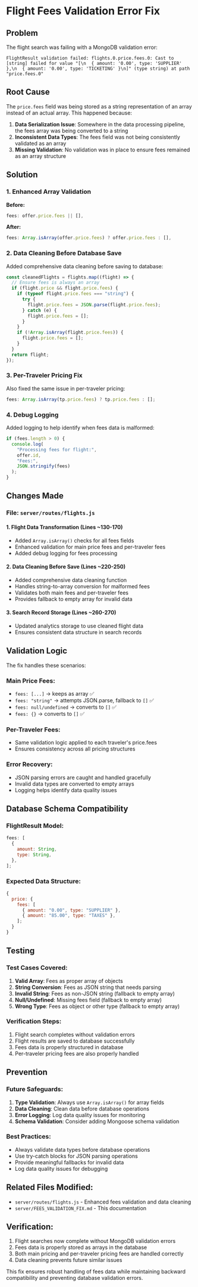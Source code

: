 # Flight Fees Validation Error Fix

## Problem

The flight search was failing with a MongoDB validation error:

```
FlightResult validation failed: flights.0.price.fees.0: Cast to [string] failed for value "[\n  { amount: '0.00', type: 'SUPPLIER' },\n  { amount: '0.00', type: 'TICKETING' }\n]" (type string) at path "price.fees.0"
```

## Root Cause

The `price.fees` field was being stored as a string representation of an array instead of an actual array. This happened because:

1. **Data Serialization Issue**: Somewhere in the data processing pipeline, the fees array was being converted to a string
2. **Inconsistent Data Types**: The fees field was not being consistently validated as an array
3. **Missing Validation**: No validation was in place to ensure fees remained as an array structure

## Solution

### 1. Enhanced Array Validation

**Before:**

```javascript
fees: offer.price.fees || [],
```

**After:**

```javascript
fees: Array.isArray(offer.price.fees) ? offer.price.fees : [],
```

### 2. Data Cleaning Before Database Save

Added comprehensive data cleaning before saving to database:

```javascript
const cleanedFlights = flights.map((flight) => {
  // Ensure fees is always an array
  if (flight.price && flight.price.fees) {
    if (typeof flight.price.fees === "string") {
      try {
        flight.price.fees = JSON.parse(flight.price.fees);
      } catch (e) {
        flight.price.fees = [];
      }
    }
    if (!Array.isArray(flight.price.fees)) {
      flight.price.fees = [];
    }
  }
  return flight;
});
```

### 3. Per-Traveler Pricing Fix

Also fixed the same issue in per-traveler pricing:

```javascript
fees: Array.isArray(tp.price.fees) ? tp.price.fees : [];
```

### 4. Debug Logging

Added logging to help identify when fees data is malformed:

```javascript
if (fees.length > 0) {
  console.log(
    "Processing fees for flight:",
    offer.id,
    "Fees:",
    JSON.stringify(fees)
  );
}
```

## Changes Made

### File: `server/routes/flights.js`

#### 1. **Flight Data Transformation** (Lines ~130-170)

- Added `Array.isArray()` checks for all fees fields
- Enhanced validation for main price fees and per-traveler fees
- Added debug logging for fees processing

#### 2. **Data Cleaning Before Save** (Lines ~220-250)

- Added comprehensive data cleaning function
- Handles string-to-array conversion for malformed fees
- Validates both main fees and per-traveler fees
- Provides fallback to empty array for invalid data

#### 3. **Search Record Storage** (Lines ~260-270)

- Updated analytics storage to use cleaned flight data
- Ensures consistent data structure in search records

## Validation Logic

The fix handles these scenarios:

### Main Price Fees:

- `fees: [...]` → keeps as array ✅
- `fees: "string"` → attempts JSON.parse, fallback to `[]` ✅
- `fees: null/undefined` → converts to `[]` ✅
- `fees: {}` → converts to `[]` ✅

### Per-Traveler Fees:

- Same validation logic applied to each traveler's price.fees
- Ensures consistency across all pricing structures

### Error Recovery:

- JSON parsing errors are caught and handled gracefully
- Invalid data types are converted to empty arrays
- Logging helps identify data quality issues

## Database Schema Compatibility

### FlightResult Model:

```javascript
fees: [
  {
    amount: String,
    type: String,
  },
];
```

### Expected Data Structure:

```javascript
{
  price: {
    fees: [
      { amount: "0.00", type: "SUPPLIER" },
      { amount: "85.00", type: "TAXES" },
    ];
  }
}
```

## Testing

### Test Cases Covered:

1. **Valid Array**: Fees as proper array of objects
2. **String Conversion**: Fees as JSON string that needs parsing
3. **Invalid String**: Fees as non-JSON string (fallback to empty array)
4. **Null/Undefined**: Missing fees field (fallback to empty array)
5. **Wrong Type**: Fees as object or other type (fallback to empty array)

### Verification Steps:

1. Flight search completes without validation errors
2. Flight results are saved to database successfully
3. Fees data is properly structured in database
4. Per-traveler pricing fees are also properly handled

## Prevention

### Future Safeguards:

1. **Type Validation**: Always use `Array.isArray()` for array fields
2. **Data Cleaning**: Clean data before database operations
3. **Error Logging**: Log data quality issues for monitoring
4. **Schema Validation**: Consider adding Mongoose schema validation

### Best Practices:

- Always validate data types before database operations
- Use try-catch blocks for JSON parsing operations
- Provide meaningful fallbacks for invalid data
- Log data quality issues for debugging

## Related Files Modified:

- `server/routes/flights.js` - Enhanced fees validation and data cleaning
- `server/FEES_VALIDATION_FIX.md` - This documentation

## Verification:

1. Flight searches now complete without MongoDB validation errors
2. Fees data is properly stored as arrays in the database
3. Both main pricing and per-traveler pricing fees are handled correctly
4. Data cleaning prevents future similar issues

This fix ensures robust handling of fees data while maintaining backward compatibility and preventing database validation errors.
